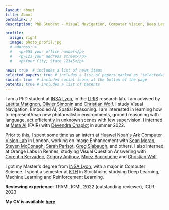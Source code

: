 ```yaml
---
layout: about
title: About
permalink: /
description: PhD Student - Visual Navigation, Computer Vision, Deep Learning, Reinforcement Learning.

profile:
  align: right
  image: photo_profil.jpg
  # address: >
  #   <p>555 your office number</p>
  #   <p>123 your address street</p>
  #   <p>Your City, State 12345</p>

news: true  # includes a list of news items
selected_papers: true # includes a list of papers marked as "selected={true}"
social: true  # includes social icons at the bottom of the page
patents: true # includes a list of patents
---
```

I am a PhD student at [INSA Lyon](https://www.insa-lyon.fr/en/), in the [LIRIS](https://liris.cnrs.fr/en) research lab. I am advised by [Laetita Matignon](https://perso.liris.cnrs.fr/laetitia.matignon/), [Olivier Simonin](http://perso.citi-lab.fr/osimonin/) and [Christian Wolf](https://perso.liris.cnrs.fr/christian.wolf/). I study Visual Navigation, Embodied AI, Spatial Reasoning. I am interested in learning how to represent/map new photorealistic environments, ground reasoning with language, act efficiently in unknown scenes with few supervision. I interned at [Meta AI](https://ai.facebook.com/) (FAIR) with [Devendra Chaplot](https://devendrachaplot.github.io/) in summer 2022.

Prior to this, I spent some time as an intern at [Huawei Noah's Ark Computer Vision Lab](https://www.noahlab.com.hk/#/home) in London, working on Image Enhancement with [Sean Moran](https://sjmoran.github.io/), [Steven McDonagh](https://smcdonagh.github.io/), [Sarah Parisot](https://parisots.github.io/), [Greg Slabaugh](http://www.eecs.qmul.ac.uk/~gslabaugh/), and others. I also interned at Orange Labs in Rennes, studying Visual Question Answering with [Corentin Kervadec](https://corentinkervadec.github.io/), [Grigory Antipov](https://scholar.google.com/citations?user=CoOz8K0AAAAJ&hl=en), [Moez Baccouche](https://scholar.google.com/citations?user=olfpe-kAAAAJ&hl=fr) and [Christian Wolf](https://perso.liris.cnrs.fr/christian.wolf/).

I got my Master's degree from [INSA Lyon](https://www.insa-lyon.fr/en/), with a major in Computer Science. I spent a semester at [KTH](https://www.kth.se/en) in Stockholm, studying Deep Learning, Machine Learning and Reinforcement Learning.

**Reviewing experience**: TPAMI, ICML 2022 (outstanding reviewer), ICLR 2023

**My CV is available [here](/assets/pdf/CV_Pierre_Marza.pdf)**

<!-- Write your biography here. Tell the world about yourself. Link to your favorite [subreddit](http://reddit.com){:target="\_blank"}. You can put a picture in, too. The code is already in, just name your picture `photo_profil.jpg` and put it in the `img/` folder.

Put your address / P.O. box / other info right below your picture. You can also disable any these elements by editing `profile` property of the YAML header of your `_pages/about.md`. Edit `_bibliography/papers.bib` and Jekyll will render your [publications page](/al-folio/publications/) automatically.

Link to your social media connections, too. This theme is set up to use [Font Awesome icons](http://fortawesome.github.io/Font-Awesome/){:target="\_blank"} and [Academicons](https://jpswalsh.github.io/academicons/){:target="\_blank"}, like the ones below. Add your Facebook, Twitter, LinkedIn, Google Scholar, or just disable all of them. -->
